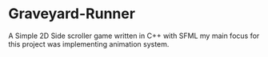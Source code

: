 # Graveyard-Runner
A Simple 2D Side scroller game written in C++ with SFML my main focus for this project was implementing animation system.
